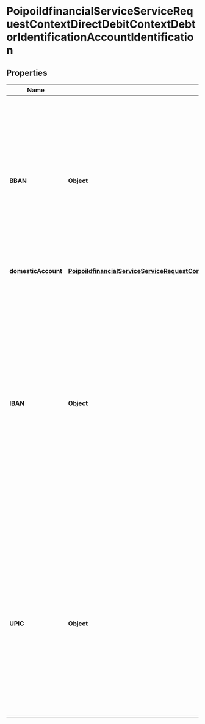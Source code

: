 # PoipoiIdfinancialServiceServiceRequestContextDirectDebitContextDebtorIdentificationAccountIdentification

## Properties
Name | Type | Description | Notes
------------ | ------------- | ------------- | -------------
**BBAN** | **Object** | Basic Bank Account Number (BBAN). Identifier used nationally by financial institutions, ie, in individual countries, generally as part of a National Account Numbering Scheme(s), which uniquely identifies the account of a customer.&lt;br/&gt; |  [optional]
**domesticAccount** | [**PoipoiIdfinancialServiceServiceRequestContextDirectDebitContextDebtorIdentificationAccountIdentificationDomesticAccount**](PoipoiIdfinancialServiceServiceRequestContextDirectDebitContextDebtorIdentificationAccountIdentificationDomesticAccount.md) |  |  [optional]
**IBAN** | **Object** | The International Bank Account Number is a code used internationally by financial institutions to uniquely identify the account of a customer at a financial institution as described in the 2007 edition of the ISO 13616 standard \&quot;Banking and related financial services - International Bank Account Number (IBAN)\&quot; and replaced by the more recent edition of the standard.&lt;br/&gt; |  [optional]
**UPIC** | **Object** | Universal Payment Identification Code (UPIC). Identifier used by the New York Clearing House to mask confidential data, such as bank accounts and bank routing numbers. UPIC numbers remain with business customers, regardless of banking relationship changes.&lt;br/&gt; |  [optional]
